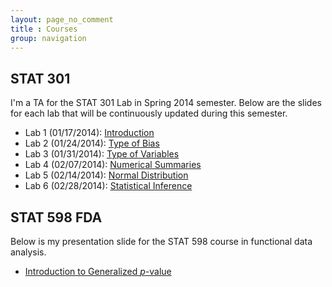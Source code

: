 ```yaml
---
layout: page_no_comment
title : Courses
group: navigation
---
```


## STAT 301
I'm a TA for the STAT 301 Lab in Spring 2014 semester. Below are the slides for each lab that will be continuously updated during this semester.

- Lab 1 (01/17/2014): [Introduction](http://statr.me/courses/stat301/lab1/)
- Lab 2 (01/24/2014): [Type of Bias](http://statr.me/courses/stat301/lab2/)
- Lab 3 (01/31/2014): [Type of Variables](http://statr.me/courses/stat301/lab3/)
- Lab 4 (02/07/2014): [Numerical Summaries](http://statr.me/courses/stat301/lab4/)
- Lab 5 (02/14/2014): [Normal Distribution](http://statr.me/courses/stat301/lab5/)
- Lab 6 (02/28/2014): [Statistical Inference](http://statr.me/courses/stat301/lab6/)

## STAT 598 FDA
Below is my presentation slide for the STAT 598 course in functional data analysis.

- [Introduction to Generalized $p$-value](http://statr.me/courses/stat598fda/gpvalue.pdf)

